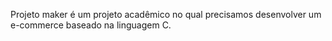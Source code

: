 Projeto maker é um projeto acadêmico no qual precisamos desenvolver um e-commerce baseado na linguagem C.
